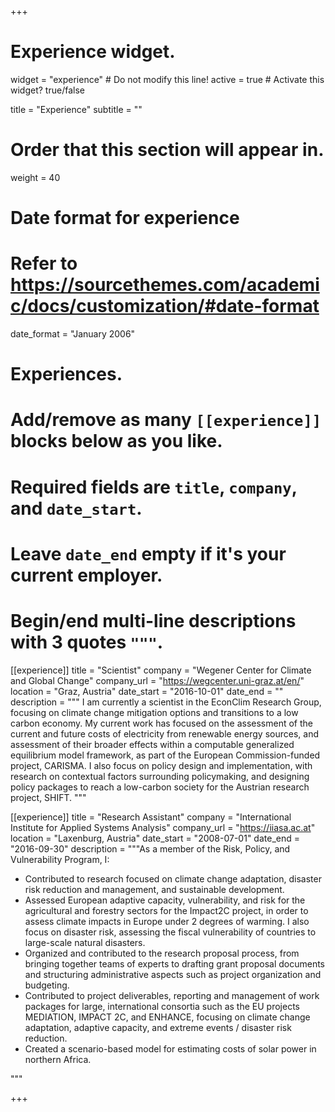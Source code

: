 +++
# Experience widget.
widget = "experience"  # Do not modify this line!
active = true  # Activate this widget? true/false

title = "Experience"
subtitle = ""

# Order that this section will appear in.
weight = 40

# Date format for experience
#   Refer to https://sourcethemes.com/academic/docs/customization/#date-format
date_format = "January 2006"

# Experiences.
#   Add/remove as many `[[experience]]` blocks below as you like.
#   Required fields are `title`, `company`, and `date_start`.
#   Leave `date_end` empty if it's your current employer.
#   Begin/end multi-line descriptions with 3 quotes `"""`.
[[experience]]
  title = "Scientist"
  company = "Wegener Center for Climate and Global Change"
  company_url = "https://wegcenter.uni-graz.at/en/"
  location = "Graz, Austria"
  date_start = "2016-10-01"
  date_end = ""
  description = """
I am currently a scientist in the EconClim Research Group, focusing on climate change mitigation options and transitions to a low carbon economy. My current work has focused on the assessment of the current and future costs of electricity from renewable energy sources, and assessment of their broader effects within a computable generalized equilibrium model framework, as part of the European Commission-funded project, CARISMA. I also focus on policy design and implementation, with research on contextual factors surrounding policymaking, and designing policy packages to reach a low-carbon society for the Austrian research project, SHIFT.
  """

[[experience]]
  title = "Research Assistant"
  company = "International Institute for Applied Systems Analysis"
  company_url = "https://iiasa.ac.at"
  location = "Laxenburg, Austria"
  date_start = "2008-07-01"
  date_end = "2016-09-30"
  description = """As a member of the Risk, Policy, and Vulnerability Program, I:
  
  * Contributed to research focused on climate change adaptation, disaster risk reduction and management, and sustainable development.
  * Assessed European adaptive capacity, vulnerability, and risk for the agricultural and forestry sectors for the Impact2C project, in order to assess climate impacts in Europe under 2 degrees of warming. I also focus on disaster risk, assessing the fiscal vulnerability of countries to large-scale natural disasters.
  * Organized and contributed to the research proposal process, from bringing together teams of experts to drafting grant proposal documents and structuring administrative aspects such as project organization and budgeting.
  * Contributed to project deliverables, reporting and management of work packages for large, international consortia such as the EU projects MEDIATION, IMPACT 2C, and ENHANCE, focusing on climate change adaptation, adaptive capacity, and extreme events / disaster risk reduction.
  * Created a scenario-based model for estimating costs of solar power in northern Africa.
  
"""

+++
